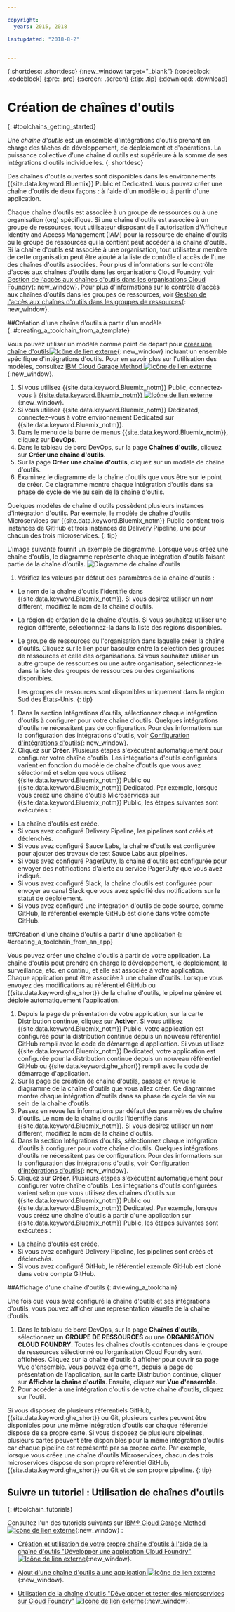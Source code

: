 ```yaml
---

copyright:
  years: 2015, 2018

lastupdated: "2018-8-2"


---
```


{:shortdesc: .shortdesc}
{:new_window: target="_blank"}
{:codeblock: .codeblock}
{:pre: .pre}
{:screen: .screen}
{:tip: .tip}
{:download: .download}

# Création de chaînes d'outils
{: #toolchains_getting_started}

Une *chaîne d'outils* est un ensemble d'intégrations d'outils prenant en charge des tâches de développement, de déploiement et d'opérations. La puissance collective d'une chaîne d'outils est supérieure à la somme de ses intégrations d'outils individuelles.
{: shortdesc}

Des chaînes d'outils ouvertes sont disponibles dans les environnements {{site.data.keyword.Bluemix}} Public et Dedicated. Vous pouvez créer une chaîne d'outils de deux façons : à l'aide d'un modèle ou à partir d'une application.

Chaque chaîne d'outils est associée à un groupe de ressources ou à une organisation (org) spécifique. Si une chaîne d'outils est associée à un groupe de ressources, tout utilisateur disposant de l'autorisation d'Afficheur Identity and Access Management (IAM) pour la ressource de chaîne d'outils ou le groupe de ressources qui la contient peut accéder à la chaîne d'outils. Si la chaîne d'outils est associée à une organisation, tout utilisateur membre de cette organisation peut être ajouté à la liste de contrôle d'accès de l'une des chaînes d'outils associées. Pour plus d'informations sur le contrôle d'accès aux chaînes d'outils dans les organisations Cloud Foundry, voir [Gestion de l'accès aux chaînes d'outils dans les organisations Cloud Foundry](/docs/services/ContinuousDelivery/toolchains_using.html#managing_access_orgs){: new_window}. Pour plus d'informations sur le contrôle d'accès aux chaînes d'outils dans les groupes de ressources, voir [Gestion de l'accès aux chaînes d'outils dans les groupes de ressources](/docs/services/ContinuousDelivery/toolchains_using.html#managing_access_resource_groups){: new_window}.

##Création d'une chaîne d'outils à partir d'un modèle   
{: #creating_a_toolchain_from_a_template}

Vous pouvez utiliser un modèle comme point de départ pour [créer une chaîne d'outils![Icône de lien externe](../../icons/launch-glyph.svg "External link icon")](https://console.bluemix.net/devops/create){: new_window} incluant un ensemble spécifique d'intégrations d'outils. Pour en savoir plus sur l'utilisation des modèles, consultez [IBM Cloud Garage Method ![Icône de lien externe](../../icons/launch-glyph.svg "External link icon")](https://www.ibm.com/cloud/garage/category/tools){:new_window}.

1. Si vous utilisez {{site.data.keyword.Bluemix_notm}} Public, connectez-vous à [{{site.data.keyword.Bluemix_notm}} ![Icône de lien externe](../../icons/launch-glyph.svg "Icône de lien externe")](http://console.bluemix.net){:new_window}.
1. Si vous utilisez {{site.data.keyword.Bluemix_notm}} Dedicated, connectez-vous à votre environnement Dedicated sur {{site.data.keyword.Bluemix_notm}}.
1. Dans le menu de la barre de menus {{site.data.keyword.Bluemix_notm}}, cliquez sur **DevOps**.
1. Dans le tableau de bord DevOps, sur la page **Chaînes d'outils**, cliquez sur **Créer une chaîne d'outils**.
1. Sur la page **Créer une chaîne d'outils**, cliquez sur un modèle de chaîne d'outils.
1. Examinez le diagramme de la chaîne d'outils que vous être sur le point de créer. Ce diagramme montre chaque intégration d'outils dans sa phase de cycle de vie au sein de la chaîne d'outils.

 Quelques modèles de chaîne d'outils possèdent plusieurs instances d'intégration d'outils. Par exemple, le modèle de chaîne d'outils Microservices sur {{site.data.keyword.Bluemix_notm}} Public contient trois instances de GitHub et trois instances de Delivery Pipeline, une pour chacun des trois microservices.
 {: tip}

 L'image suivante fournit un exemple de diagramme. Lorsque vous créez une chaîne d'outils, le diagramme représente chaque intégration d'outils faisant partie de la chaîne d'outils.
![Diagramme de chaîne d'outils](images/toolchain_diagram2.png)

1. Vérifiez les valeurs par défaut des paramètres de la chaîne d'outils :

 * Le nom de la chaîne d'outils l'identifie dans {{site.data.keyword.Bluemix_notm}}. Si vous désirez utiliser un nom différent, modifiez le nom de la chaîne d'outils.
 * La région de création de la chaîne d'outils. Si vous souhaitez utiliser une région différente, sélectionnez-la dans la liste des régions disponibles.
 * Le groupe de ressources ou l'organisation dans laquelle créer la chaîne d'outils. Cliquez sur le lien pour basculer entre la sélection des groupes de ressources et celle des organisations. Si vous souhaitez utiliser un autre groupe de ressources ou une autre organisation, sélectionnez-le dans la liste des groupes de ressources ou des organisations disponibles. 
 
   Les groupes de ressources sont disponibles uniquement dans la région Sud des États-Unis.
   {: tip}

1. Dans la section Intégrations d'outils, sélectionnez chaque intégration d'outils à configurer pour votre chaîne d'outils. Quelques intégrations d'outils ne nécessitent pas de configuration. Pour des informations sur la configuration des intégrations d'outils, voir [Configuration d'intégrations d'outils](/docs/services/ContinuousDelivery/toolchains_integrations.html){: new_window}.
1. Cliquez sur **Créer**. Plusieurs étapes s'exécutent automatiquement pour configurer votre chaîne d'outils. Les intégrations d'outils configurées varient en fonction du modèle de chaîne d'outils que vous avez sélectionné et selon que vous utilisez {{site.data.keyword.Bluemix_notm}} Public ou {{site.data.keyword.Bluemix_notm}} Dedicated. Par exemple, lorsque vous créez une chaîne d'outils Microservices sur {{site.data.keyword.Bluemix_notm}} Public, les étapes suivantes sont exécutées :

 * La chaîne d'outils est créée.
 * Si vous avez configuré Delivery Pipeline, les pipelines sont créés et déclenchés.
 * Si vous avez configuré Sauce Labs, la chaîne d'outils est configurée pour ajouter des travaux de test Sauce Labs aux pipelines.
 * Si vous avez configuré PagerDuty, la chaîne d'outils est configurée pour envoyer des notifications d'alerte au service PagerDuty que vous avez indiqué.
 * Si vous avez configuré Slack, la chaîne d'outils est configurée pour envoyer au canal Slack que vous avez spécifié des notifications sur le statut de déploiement.
 * Si vous avez configuré une intégration d'outils de code source, comme GitHub, le référentiel exemple GitHub est cloné dans votre compte GitHub.


##Création d'une chaîne d'outils à partir d'une application
{: #creating_a_toolchain_from_an_app}

Vous pouvez créer une chaîne d'outils à partir de votre application. La chaîne d'outils peut prendre en charge le développement, le déploiement, la surveillance, etc. en continu, et elle est associée à votre application. Chaque application peut être associée à une chaîne d'outils. Lorsque vous envoyez des modifications au référentiel GitHub ou {{site.data.keyword.ghe_short}} de la chaîne d'outils, le pipeline génère et déploie automatiquement l'application.  

1. Depuis la page de présentation de votre application, sur la carte Distribution continue, cliquez sur **Activer**. Si vous utilisez {{site.data.keyword.Bluemix_notm}} Public, votre application est configurée pour la distribution continue depuis un nouveau référentiel GitHub rempli avec le code de démarrage d'application. Si vous utilisez {{site.data.keyword.Bluemix_notm}} Dedicated, votre application est configurée pour la distribution continue depuis un nouveau référentiel GitHub ou {{site.data.keyword.ghe_short}} rempli avec le code de démarrage d'application.
1. Sur la page de création de chaîne d'outils, passez en revue le diagramme de la chaîne d'outils que vous allez créer. Ce diagramme montre chaque intégration d'outils dans sa phase de cycle de vie au sein de la chaîne d'outils.
1. Passez en revue les informations par défaut des paramètres de chaîne d'outils. Le nom de la chaîne d'outils l'identifie dans {{site.data.keyword.Bluemix_notm}}. Si vous désirez utiliser un nom différent, modifiez le nom de la chaîne d'outils.
1. Dans la section Intégrations d'outils, sélectionnez chaque intégration d'outils à configurer pour votre chaîne d'outils. Quelques intégrations d'outils ne nécessitent pas de configuration. Pour des informations sur la configuration des intégrations d'outils, voir [Configuration d'intégrations d'outils](/docs/services/ContinuousDelivery/toolchains_integrations.html){: new_window}.
1. Cliquez sur **Créer**. Plusieurs étapes s'exécutent automatiquement pour configurer votre chaîne d'outils. Les intégrations d'outils configurées varient selon que vous utilisez des chaînes d'outils sur {{site.data.keyword.Bluemix_notm}} Public ou {{site.data.keyword.Bluemix_notm}} Dedicated. Par exemple, lorsque vous créez une chaîne d'outils à partir d'une application sur {{site.data.keyword.Bluemix_notm}} Public, les étapes suivantes sont exécutées :

 * La chaîne d'outils est créée.
 * Si vous avez configuré Delivery Pipeline, les pipelines sont créés et déclenchés.
 * Si vous avez configuré GitHub, le référentiel exemple GitHub est cloné dans votre compte GitHub.


##Affichage d'une chaîne d'outils
{: #viewing_a_toolchain}

Une fois que vous avez configuré la chaîne d'outils et ses intégrations d'outils, vous pouvez afficher une représentation visuelle de la chaîne d'outils.

1. Dans le tableau de bord DevOps, sur la page **Chaînes d'outils**, sélectionnez un **GROUPE DE RESSOURCES** ou une **ORGANISATION CLOUD FOUNDRY**. Toutes les chaînes d’outils contenues dans le groupe de ressources sélectionné ou l’organisation Cloud Foundry sont affichées. Cliquez sur la chaîne d'outils à afficher pour ouvrir sa page Vue d'ensemble. Vous pouvez également, depuis la page de présentation de l'application, sur la carte Distribution continue, cliquer sur **Afficher la chaîne d'outils**. Ensuite, cliquez sur **Vue d'ensemble**.
2. Pour accéder à une intégration d'outils de votre chaîne d'outils, cliquez sur l'outil.

 Si vous disposez de plusieurs référentiels GitHub, {{site.data.keyword.ghe_short}} ou Git, plusieurs cartes peuvent être disponibles pour une même intégration d'outils car chaque référentiel dispose de sa propre carte. Si vous disposez de plusieurs pipelines, plusieurs cartes peuvent être disponibles pour la même intégration d'outils car chaque pipeline est représenté par sa propre carte. Par exemple, lorsque vous créez une chaîne d'outils Microservices, chacun des trois microservices dispose de son propre référentiel GitHub, {{site.data.keyword.ghe_short}} ou Git et de son propre pipeline.
{: tip}

## Suivre un tutoriel : Utilisation de chaînes d'outils
{: #toolchain_tutorials}

Consultez l'un des tutoriels suivants sur [IBM&reg; Cloud Garage Method ![Icône de lien externe](../../icons/launch-glyph.svg "Icône de lien externe")](https://www.ibm.com/cloud/garage){:new_window} :

  * [Création et utilisation de votre propre chaîne d'outils à l'aide de la chaîne d'outils "Développer une application Cloud Foundry"![Icône de lien externe](../../icons/launch-glyph.svg "Icône de lien externe")](https://www.ibm.com/cloud/garage/tutorials/introduce-develop-cloud-foundry-app-toolchain){:new_window}.

  * [Ajout d'une chaîne d'outils à une application ![Icône de lien externe](../../icons/launch-glyph.svg "Icône de lien externe")](https://www.ibm.com/cloud/garage/tutorials/add-a-toolchain-to-an-app?task=2){:new_window}.

  * [Utilisation de la chaîne d'outils "Développer et tester des microservices sur Cloud Foundry" ![Icône de lien externe](../../icons/launch-glyph.svg "Icône de lien externe")](https://www.ibm.com/cloud/garage/tutorials/use-develop-test-microservices-on-cloud-foundry-toolchain){:new_window}.
